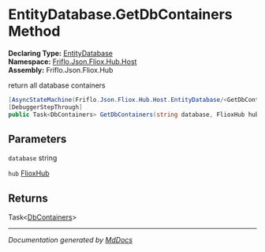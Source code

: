﻿<!--  
  <auto-generated>   
    The contents of this file were generated by a tool.  
    Changes to this file may be list if the file is regenerated  
  </auto-generated>   
-->

# EntityDatabase.GetDbContainers Method

**Declaring Type:** [EntityDatabase](../index.md)  
**Namespace:** [Friflo.Json.Fliox.Hub.Host](../../index.md)  
**Assembly:** Friflo.Json.Fliox.Hub

return all database containers

```csharp
[AsyncStateMachine(Friflo.Json.Fliox.Hub.Host.EntityDatabase/<GetDbContainers>d__26)]
[DebuggerStepThrough]
public Task<DbContainers> GetDbContainers(string database, FlioxHub hub);
```

## Parameters

`database`  string

`hub`  [FlioxHub](../../FlioxHub/index.md)

## Returns

Task\<[DbContainers](../../../DB/Cluster/DbContainers/index.md)\>

___

*Documentation generated by [MdDocs](https://github.com/ap0llo/mddocs)*
